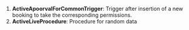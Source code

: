 1. **ActiveApoorvalForCommonTrigger**: Trigger after insertion of a new booking to take the corresponding permissions.
2. **ActiveLiveProcedure**: Procedure for random data
